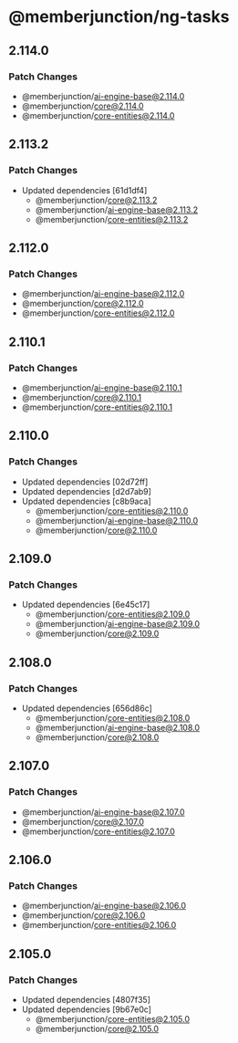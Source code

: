 # @memberjunction/ng-tasks

## 2.114.0

### Patch Changes

- @memberjunction/ai-engine-base@2.114.0
- @memberjunction/core@2.114.0
- @memberjunction/core-entities@2.114.0

## 2.113.2

### Patch Changes

- Updated dependencies [61d1df4]
  - @memberjunction/core@2.113.2
  - @memberjunction/ai-engine-base@2.113.2
  - @memberjunction/core-entities@2.113.2

## 2.112.0

### Patch Changes

- @memberjunction/ai-engine-base@2.112.0
- @memberjunction/core@2.112.0
- @memberjunction/core-entities@2.112.0

## 2.110.1

### Patch Changes

- @memberjunction/ai-engine-base@2.110.1
- @memberjunction/core@2.110.1
- @memberjunction/core-entities@2.110.1

## 2.110.0

### Patch Changes

- Updated dependencies [02d72ff]
- Updated dependencies [d2d7ab9]
- Updated dependencies [c8b9aca]
  - @memberjunction/core-entities@2.110.0
  - @memberjunction/ai-engine-base@2.110.0
  - @memberjunction/core@2.110.0

## 2.109.0

### Patch Changes

- Updated dependencies [6e45c17]
  - @memberjunction/core-entities@2.109.0
  - @memberjunction/ai-engine-base@2.109.0
  - @memberjunction/core@2.109.0

## 2.108.0

### Patch Changes

- Updated dependencies [656d86c]
  - @memberjunction/core-entities@2.108.0
  - @memberjunction/ai-engine-base@2.108.0
  - @memberjunction/core@2.108.0

## 2.107.0

### Patch Changes

- @memberjunction/ai-engine-base@2.107.0
- @memberjunction/core@2.107.0
- @memberjunction/core-entities@2.107.0

## 2.106.0

### Patch Changes

- @memberjunction/ai-engine-base@2.106.0
- @memberjunction/core@2.106.0
- @memberjunction/core-entities@2.106.0

## 2.105.0

### Patch Changes

- Updated dependencies [4807f35]
- Updated dependencies [9b67e0c]
  - @memberjunction/core-entities@2.105.0
  - @memberjunction/core@2.105.0
